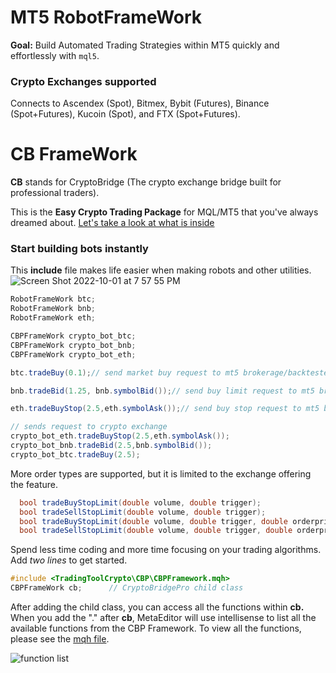
# MT5 RobotFrameWork
**Goal:** Build Automated Trading Strategies within MT5 quickly and effortlessly with ```mql5```. 

### Crypto Exchanges supported

Connects to Ascendex (Spot), Bitmex, Bybit (Futures), Binance (Spot+Futures), Kucoin (Spot), and FTX (Spot+Futures). 

# CB FrameWork 
**CB** stands for CryptoBridge (The crypto exchange bridge built for professional traders).  

This is the **Easy Crypto Trading Package** for MQL/MT5 that you've always dreamed about. [Let's take a look at what is inside](https://github.com/TradingToolCrypto/TradingTool-Wiki/wiki/CBP-Framework)
### Start building bots instantly
This **include** file makes life easier when making robots and other utilities.
![Screen Shot 2022-10-01 at 7 57 55 PM](https://user-images.githubusercontent.com/67847059/193410662-34c42881-bda1-4af3-b5d1-4a6b48d19719.png)



```c#
RobotFrameWork btc;
RobotFrameWork bnb;
RobotFrameWork eth;

CBPFrameWork crypto_bot_btc;
CBPFrameWork crypto_bot_bnb;
CBPFrameWork crypto_bot_eth;

btc.tradeBuy(0.1);// send market buy request to mt5 brokerage/backtester

bnb.tradeBid(1.25, bnb.symbolBid());// send buy limit request to mt5 brokerage/backtester

eth.tradeBuyStop(2.5,eth.symbolAsk());// send buy stop request to mt5 brokerage/backtester

// sends request to crypto exchange 
crypto_bot_eth.tradeBuyStop(2.5,eth.symbolAsk());
crypto_bot_bnb.tradeBid(2.5,bnb.symbolBid());
crypto_bot_btc.tradeBuy(2.5);

```

More order types are supported, but it is limited to the exchange offering the feature. 
```c#
  bool tradeBuyStopLimit(double volume, double trigger);
  bool tradeSellStopLimit(double volume, double trigger);
  bool tradeBuyStopLimit(double volume, double trigger, double orderprice);
  bool tradeSellStopLimit(double volume, double trigger, double orderprice);
```
Spend less time coding and more time focusing on your trading algorithms.  Add _two lines_ to get started.

```c++
#include <TradingToolCrypto\CBP\CBPFramework.mqh>  
CBPFrameWork cb;      // CryptoBridgePro child class
```

After adding the child class, you can access all the functions within **cb.** When you add the "." after **cb**, MetaEditor will use intellisense to list all the available functions from the CBP Framework. To view all the functions, please see the [mqh file](https://github.com/TradingToolCrypto/MT5-TradingToolCrypto/blob/master/MQL5/Include/TradingToolCrypto/CBP/CBPFrameWork.mqh). 

![function list](https://github.com/TradingToolCrypto/TradingTool-Wiki/blob/master/fqg75Eytxo.gif)
